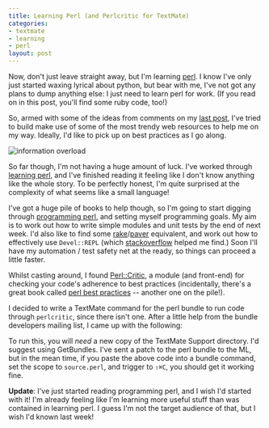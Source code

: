 ```yaml
--- 
title: Learning Perl (and Perlcritic for TextMate)
categories: 
- textmate
- learning
- perl
layout: post
---
```

Now, don't just leave straight away, but I'm learning [perl](http://www.perl.org/ "The Perl Directory - perl.org"). I know I've only just started waxing lyrical about python, but bear with me, I've not got any plans to dump anything else: I just need to learn perl for work. (If you read on in this post, you'll find some ruby code, too!)

So, armed with some of the ideas from comments on my [last post](/2009/02/15/best-practices-and-patterns "hackerific: Best Practices and Patterns"), I've tried to build make use of some of the most trendy web resources to help me on my way. Ideally, I'd like to pick up on best practices as I go along.

![information overload](http://farm4.static.flickr.com/3397/3293063926_736d8c02ba.jpg?v=0)

So far though, I'm not having a huge amount of luck. I've worked through [learning perl](http://oreilly.com/catalog/9780596001322/ "Learning Perl | O'Reilly Media"), and I've finished reading it feeling like I don't know anything like the whole story. To be perfectly honest, I'm quite surprised at the complexity of what seems like a small language!

I've got a huge pile of books to help though, so I'm going to start digging through [programming perl](http://oreilly.com/catalog/9780596000271/ "Programming Perl | O'Reilly Media"), and setting myself programming goals. My aim is to work out how to write simple modules and unit tests by the end of next week. I'd also like to find some [rake](http://rake.rubyforge.org/ "Rake -- Ruby Make")/[paver](http://www.blueskyonmars.com/projects/paver/ "Paver: Easy Scripting for Software Projects &mdash; Paver v0.8 documentation") equivalent, and work out how to effectively use `Devel::REPL` (which [stackoverflow](http://stackoverflow.com/ "Stack Overflow") helped me find.) 
Soon I'll have my automation / test safety net at the ready, so things can proceed a little faster.

Whilst casting around, I found [Perl::Critic](http://search.cpan.org/dist/Perl-Critic/ "Elliot Shank / Perl-Critic - search.cpan.org"), a module (and front-end) for checking your code's adherence to best practices (incidentally, there's a great book called [perl best practices](http://oreilly.com/catalog/9780596001735/ "Perl Best Practices | O'Reilly Media") -- another one on the pile!). 

I decided to write a TextMate command for the perl bundle to run code through `perlcritic`, since there isn't one. After a little help from the bundle developers mailing list, I came up with the following:

<script src="http://gist.github.com/67095.js"></script>

To run this, you will *need* a new copy of the TextMate Support directory. I'd suggest using GetBundles. I've sent a patch to the perl bundle to the ML, but in the mean time, if you paste the above code into a bundle command, set the scope to `source.perl`, and trigger to `⇧⌘C`, you should get it working fine.

**Update**: I've just started reading programming perl, and I wish I'd started with it! I'm already feeling like I'm learning more useful stuff than was contained in learning perl. I guess I'm not the target audience of that, but I wish I'd known last week!
